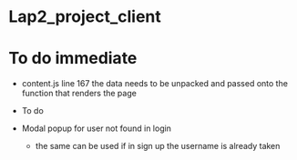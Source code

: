 # Lap2_project_client




# To do immediate

- content.js line 167 the data needs to be unpacked and passed onto the function that renders the page 





- To do
- Modal popup for user not found in login
    - the same can be used if in sign up the username is already taken
    

